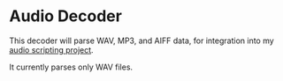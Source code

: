 # Audio Decoder

This decoder will parse WAV, MP3, and AIFF data, for integration into my [audio scripting project](https://github.com/gitxandert/audio_scripting). 

It currently parses only WAV files.
